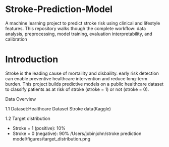 # Stroke-Prediction-Model
A machine learning project to predict stroke risk using clinical and lifestyle features. This repository walks though the complete workflow: data analysis, preprocessing, model training, evaluation interpretability, and calibration

# Introduction
Stroke is the leading cause of mortaility and disbaility. early risk detection can enable preventive healthcare intervention and reduce long-term burden. This project builds predictive models on a public healthcare dataset to classify patients as at risk of stroke (stroke = 1) or not (stroke = 0).

Data Overview

1.1 
Dataset:Healthcare Dataset Stroke data(Kaggle)

1.2 Target distribution
* Stroke = 1 (positive): 10%
* Stroke = 0 (negative): 90%
/Users/jobinjohn/stroke prediction model/figures/target_distribution.png




